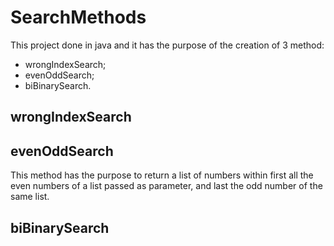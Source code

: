 # SearchMethods
This project done in java and it has the purpose of the creation of 3 
method: <br>
- wrongIndexSearch;
- evenOddSearch;
- biBinarySearch.

## wrongIndexSearch


## evenOddSearch
This method has the purpose to return a list of numbers 
within first all the even numbers of a list passed as parameter, 
and last the odd number of the same list.

## biBinarySearch
